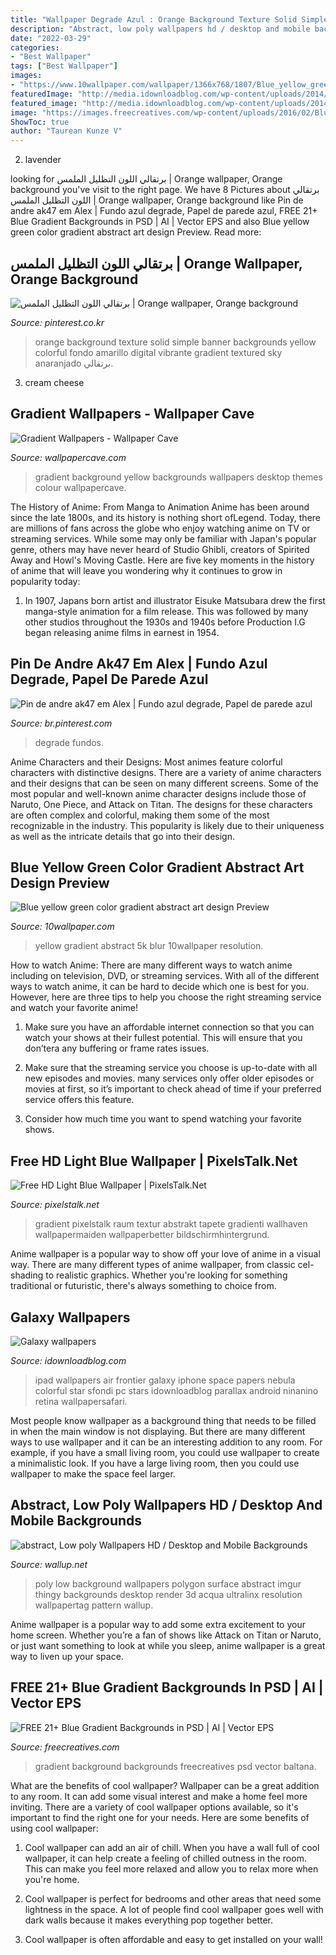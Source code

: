 ```yaml
---
title: "Wallpaper Degrade Azul : Orange Background Texture Solid Simple Banner Backgrounds Yellow Colorful Fondo Amarillo Digital Vibrante Gradient Textured Sky Anaranjado برتقالي"
description: "Abstract, low poly wallpapers hd / desktop and mobile backgrounds"
date: "2022-03-29"
categories:
- "Best Wallpaper"
tags: ["Best Wallpaper"]
images:
- "https://www.10wallpaper.com/wallpaper/1366x768/1807/Blue_yellow_green_color_gradient_abstract_art_design_1366x768.jpg"
featuredImage: "http://media.idownloadblog.com/wp-content/uploads/2014/04/frontier_iPad.jpg"
featured_image: "http://media.idownloadblog.com/wp-content/uploads/2014/04/frontier_iPad.jpg"
image: "https://images.freecreatives.com/wp-content/uploads/2016/02/Blue-Gradient-Background-For-Free-Download.jpg"
ShowToc: true
author: "Taurean Kunze V"
---
```



2. lavender 

	

		
looking for برتقالي اللون التظليل الملمس | Orange wallpaper, Orange background you've visit to the right page. We have 8 Pictures about برتقالي اللون التظليل الملمس | Orange wallpaper, Orange background like Pin de andre ak47 em Alex | Fundo azul degrade, Papel de parede azul, FREE 21+ Blue Gradient Backgrounds in PSD | AI | Vector EPS and also Blue yellow green color gradient abstract art design Preview. Read more:
		
    
## برتقالي اللون التظليل الملمس | Orange Wallpaper, Orange Background

<img loading=lazy src="https://i.pinimg.com/736x/9a/35/98/9a3598ae6981cc5da035463067fb7602.jpg" onerror="this.onerror=null;this.src='https://tse2.mm.bing.net/th?id=OIP.QubYu8Kb1cx8HRn-O63nGQHaLg&amp;pid=15.1';" alt="برتقالي اللون التظليل الملمس | Orange wallpaper, Orange background">

_Source: pinterest.co.kr_

>orange background texture solid simple banner backgrounds yellow colorful fondo amarillo digital vibrante gradient textured sky anaranjado برتقالي. 

	

3. cream cheese 

    
## Gradient Wallpapers - Wallpaper Cave

<img loading=lazy src="http://wallpapercave.com/wp/uJlw5Zh.jpg" onerror="this.onerror=null;this.src='https://tse1.mm.bing.net/th?id=OIP.KeG8_9LjAaM_Z02QcvH2fQHaEo&amp;pid=15.1';" alt="Gradient Wallpapers - Wallpaper Cave">

_Source: wallpapercave.com_

>gradient background yellow backgrounds wallpapers desktop themes colour wallpapercave. 

	

The History of Anime: From Manga to Animation
Anime has been around since the late 1800s, and its history is nothing short ofLegend. Today, there are millions of fans across the globe who enjoy watching anime on TV or streaming services. While some may only be familiar with Japan's popular genre, others may have never heard of Studio Ghibli, creators of Spirited Away and Howl's Moving Castle. Here are five key moments in the history of anime that will leave you wondering why it continues to grow in popularity today:
1) In 1907, Japans born artist and illustrator Eisuke Matsubara drew the first manga-style animation for a film release. This was followed by many other studios throughout the 1930s and 1940s before Production I.G began releasing anime films in earnest in 1954.

    
## Pin De Andre Ak47 Em Alex | Fundo Azul Degrade, Papel De Parede Azul

<img loading=lazy src="https://i.pinimg.com/736x/a1/75/4f/a1754fe7952721f74d5fd2dd565f5013.jpg" onerror="this.onerror=null;this.src='https://tse1.mm.bing.net/th?id=OIP.Hlf3MmjcO5ifyvrLl2RXTAHaNJ&amp;pid=15.1';" alt="Pin de andre ak47 em Alex | Fundo azul degrade, Papel de parede azul">

_Source: br.pinterest.com_

>degrade fundos. 

	

Anime Characters and their Designs: Most animes feature colorful characters with distinctive designs.
There are a variety of anime characters and their designs that can be seen on many different screens. Some of the most popular and well-known anime character designs include those of Naruto, One Piece, and Attack on Titan. The designs for these characters are often complex and colorful, making them some of the most recognizable in the industry. This popularity is likely due to their uniqueness as well as the intricate details that go into their design.

    
## Blue Yellow Green Color Gradient Abstract Art Design Preview

<img loading=lazy src="https://www.10wallpaper.com/wallpaper/1366x768/1807/Blue_yellow_green_color_gradient_abstract_art_design_1366x768.jpg" onerror="this.onerror=null;this.src='https://tse4.mm.bing.net/th?id=OIP.46642f08aciwcR66BIAPiQHaEK&amp;pid=15.1';" alt="Blue yellow green color gradient abstract art design Preview">

_Source: 10wallpaper.com_

>yellow gradient abstract 5k blur 10wallpaper resolution. 

	

How to watch Anime: There are many different ways to watch anime including on television, DVD, or streaming services.
With all of the different ways to watch anime, it can be hard to decide which one is best for you. However, here are three tips to help you choose the right streaming service and watch your favorite anime!
1. Make sure you have an affordable internet connection so that you can watch your shows at their fullest potential. This will ensure that you don’tera any buffering or frame rates issues.

2. Make sure that the streaming service you choose is up-to-date with all new episodes and movies. many services only offer older episodes or movies at first, so it’s important to check ahead of time if your preferred service offers this feature.

3. Consider how much time you want to spend watching your favorite shows.

    
## Free HD Light Blue Wallpaper | PixelsTalk.Net

<img loading=lazy src="https://www.pixelstalk.net/wp-content/uploads/2016/06/Free-Desktop-HD-Light-Blue-Wallpaper.jpg" onerror="this.onerror=null;this.src='https://tse3.mm.bing.net/th?id=OIP.cFRCTCssE4-X_L7rIudInAHaEK&amp;pid=15.1';" alt="Free HD Light Blue Wallpaper | PixelsTalk.Net">

_Source: pixelstalk.net_

>gradient pixelstalk raum textur abstrakt tapete gradienti wallhaven wallpapermaiden wallpaperbetter bildschirmhintergrund. 

	

Anime wallpaper is a popular way to show off your love of anime in a visual way. There are many different types of anime wallpaper, from classic cel-shading to realistic graphics. Whether you're looking for something traditional or futuristic, there's always something to choice from.

    
## Galaxy Wallpapers

<img loading=lazy src="http://media.idownloadblog.com/wp-content/uploads/2014/04/frontier_iPad.jpg" onerror="this.onerror=null;this.src='https://tse1.mm.bing.net/th?id=OIP.C8-7rtfuZe35l9kYHVll9QHaHa&amp;pid=15.1';" alt="Galaxy wallpapers">

_Source: idownloadblog.com_

>ipad wallpapers air frontier galaxy iphone space papers nebula colorful star sfondi pc stars idownloadblog parallax android ninanino retina wallpapersafari. 

	

Most people know wallpaper as a background thing that needs to be filled in when the main window is not displaying. But there are many different ways to use wallpaper and it can be an interesting addition to any room. For example, if you have a small living room, you could use wallpaper to create a minimalistic look. If you have a large living room, then you could use wallpaper to make the space feel larger.

    
## Abstract, Low Poly Wallpapers HD / Desktop And Mobile Backgrounds

<img loading=lazy src="https://wallup.net/wp-content/uploads/2017/03/27/450782-abstract-low_poly.jpg" onerror="this.onerror=null;this.src='https://tse1.mm.bing.net/th?id=OIP.gNgRp1u7AY2GUC3r-nil7AHaEK&amp;pid=15.1';" alt="abstract, Low poly Wallpapers HD / Desktop and Mobile Backgrounds">

_Source: wallup.net_

>poly low background wallpapers polygon surface abstract imgur thingy backgrounds desktop render 3d acqua ultralinx resolution wallpapertag pattern wallup. 

	

Anime wallpaper is a popular way to add some extra excitement to your home screen. Whether you’re a fan of shows like Attack on Titan or Naruto, or just want something to look at while you sleep, anime wallpaper is a great way to liven up your space.

    
## FREE 21+ Blue Gradient Backgrounds In PSD | AI | Vector EPS

<img loading=lazy src="https://images.freecreatives.com/wp-content/uploads/2016/02/Blue-Gradient-Background-For-Free-Download.jpg" onerror="this.onerror=null;this.src='https://tse4.mm.bing.net/th?id=OIP.tRwlyZZj_C3axXk8uAW_JAHaE6&amp;pid=15.1';" alt="FREE 21+ Blue Gradient Backgrounds in PSD | AI | Vector EPS">

_Source: freecreatives.com_

>gradient background backgrounds freecreatives psd vector baltana. 

	

What are the benefits of cool wallpaper?
Wallpaper can be a great addition to any room. It can add some visual interest and make a home feel more inviting. There are a variety of cool wallpaper options available, so it's important to find the right one for your needs. Here are some benefits of using cool wallpaper: 
1. Cool wallpaper can add an air of chill. When you have a wall full of cool wallpaper, it can help create a feeling of chilled outness in the room. This can make you feel more relaxed and allow you to relax more when you're home. 

2. Cool wallpaper is perfect for bedrooms and other areas that need some lightness in the space. A lot of people find cool wallpaper goes well with dark walls because it makes everything pop together better. 

3. Cool wallpaper is often affordable and easy to get installed on your wall!


